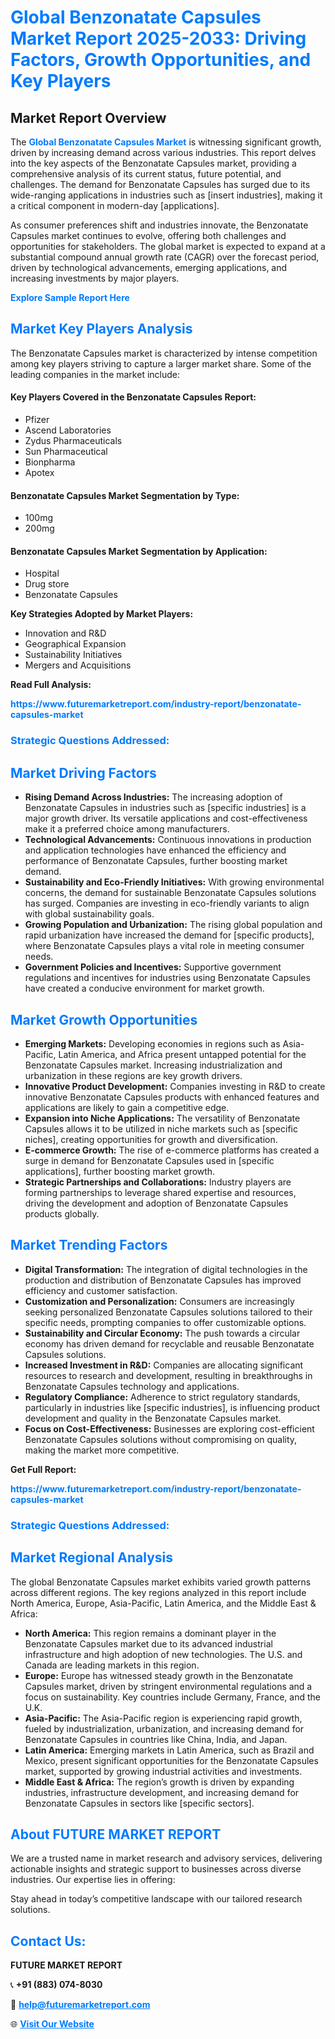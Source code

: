 <h1 style="color: #007BFF;">Global Benzonatate Capsules Market Report 2025-2033: Driving Factors, Growth Opportunities, and Key Players</h1>

<section id="overview">
<h2>Market Report Overview</h2>
<p>The <a href="https://www.futuremarketreport.com/industry-report/benzonatate-capsules-market" style="color: #007BFF; text-decoration: none;"><strong>Global Benzonatate Capsules Market</strong></a> is witnessing significant growth, driven by increasing demand across various industries. This report delves into the key aspects of the Benzonatate Capsules market, providing a comprehensive analysis of its current status, future potential, and challenges. The demand for Benzonatate Capsules has surged due to its wide-ranging applications in industries such as [insert industries], making it a critical component in modern-day [applications].</p>
<p>As consumer preferences shift and industries innovate, the Benzonatate Capsules market continues to evolve, offering both challenges and opportunities for stakeholders. The global market is expected to expand at a substantial compound annual growth rate (CAGR) over the forecast period, driven by technological advancements, emerging applications, and increasing investments by major players.</p>
</section>

<section id="overview">
<p><a href="https://www.futuremarketreport.com/request-sample/reportId=125468" style="color: #007BFF; text-decoration: none;"><strong>Explore Sample Report Here</strong></a></p>
</section>

<section id="key-players">
<h2 style="color: #007BFF;">Market Key Players Analysis</h2>
<p>The Benzonatate Capsules market is characterized by intense competition among key players striving to capture a larger market share. Some of the leading companies in the market include:</p>
<h4>Key Players Covered in the Benzonatate Capsules Report:</h4>
<ul><li>Pfizer</li><li>Ascend Laboratories</li><li>Zydus Pharmaceuticals</li><li>Sun Pharmaceutical</li><li>Bionpharma</li><li>Apotex</li></ul>
<h4>Benzonatate Capsules Market Segmentation by Type:</h4>
<ul><li>100mg</li><li>200mg</li></ul>

<h4>Benzonatate Capsules Market Segmentation by Application:</h4>
<ul><li>Hospital</li><li>Drug store</li><li>Benzonatate Capsules</li></ul>
<p><strong>Key Strategies Adopted by Market Players:</strong></p>
<ul>
<li>Innovation and R&D</li>
<li>Geographical Expansion</li>
<li>Sustainability Initiatives</li>
<li>Mergers and Acquisitions</li>
</ul>
</section>

<section>
<p><strong>Read Full Analysis: </strong></p><a href="https://www.futuremarketreport.com/industry-report/benzonatate-capsules-market" style="color: #007BFF; text-decoration: none;"><strong>https://www.futuremarketreport.com/industry-report/benzonatate-capsules-market</strong></a>
<h3 style="color: #007BFF;">Strategic Questions Addressed:</h3>
</section>

<section id="driving-factors">
<h2 style="color: #007BFF;">Market Driving Factors</h2>
<ul>
<li><strong>Rising Demand Across Industries:</strong> The increasing adoption of Benzonatate Capsules in industries such as [specific industries] is a major growth driver. Its versatile applications and cost-effectiveness make it a preferred choice among manufacturers.</li>
<li><strong>Technological Advancements:</strong> Continuous innovations in production and application technologies have enhanced the efficiency and performance of Benzonatate Capsules, further boosting market demand.</li>
<li><strong>Sustainability and Eco-Friendly Initiatives:</strong> With growing environmental concerns, the demand for sustainable Benzonatate Capsules solutions has surged. Companies are investing in eco-friendly variants to align with global sustainability goals.</li>
<li><strong>Growing Population and Urbanization:</strong> The rising global population and rapid urbanization have increased the demand for [specific products], where Benzonatate Capsules plays a vital role in meeting consumer needs.</li>
<li><strong>Government Policies and Incentives:</strong> Supportive government regulations and incentives for industries using Benzonatate Capsules have created a conducive environment for market growth.</li>
</ul>
</section>

<section id="growth-opportunities">
<h2 style="color: #007BFF;">Market Growth Opportunities</h2>
<ul>
<li><strong>Emerging Markets:</strong> Developing economies in regions such as Asia-Pacific, Latin America, and Africa present untapped potential for the Benzonatate Capsules market. Increasing industrialization and urbanization in these regions are key growth drivers.</li>
<li><strong>Innovative Product Development:</strong> Companies investing in R&D to create innovative Benzonatate Capsules products with enhanced features and applications are likely to gain a competitive edge.</li>
<li><strong>Expansion into Niche Applications:</strong> The versatility of Benzonatate Capsules allows it to be utilized in niche markets such as [specific niches], creating opportunities for growth and diversification.</li>
<li><strong>E-commerce Growth:</strong> The rise of e-commerce platforms has created a surge in demand for Benzonatate Capsules used in [specific applications], further boosting market growth.</li>
<li><strong>Strategic Partnerships and Collaborations:</strong> Industry players are forming partnerships to leverage shared expertise and resources, driving the development and adoption of Benzonatate Capsules products globally.</li>
</ul>
</section>

<section id="trending-factors">
<h2 style="color: #007BFF;">Market Trending Factors</h2>
<ul>
<li><strong>Digital Transformation:</strong> The integration of digital technologies in the production and distribution of Benzonatate Capsules has improved efficiency and customer satisfaction.</li>
<li><strong>Customization and Personalization:</strong> Consumers are increasingly seeking personalized Benzonatate Capsules solutions tailored to their specific needs, prompting companies to offer customizable options.</li>
<li><strong>Sustainability and Circular Economy:</strong> The push towards a circular economy has driven demand for recyclable and reusable Benzonatate Capsules solutions.</li>
<li><strong>Increased Investment in R&D:</strong> Companies are allocating significant resources to research and development, resulting in breakthroughs in Benzonatate Capsules technology and applications.</li>
<li><strong>Regulatory Compliance:</strong> Adherence to strict regulatory standards, particularly in industries like [specific industries], is influencing product development and quality in the Benzonatate Capsules market.</li>
<li><strong>Focus on Cost-Effectiveness:</strong> Businesses are exploring cost-efficient Benzonatate Capsules solutions without compromising on quality, making the market more competitive.</li>
</ul>
</section>

<section>
<p><strong>Get Full Report: </strong></p><a href="https://www.futuremarketreport.com/industry-report/benzonatate-capsules-market" style="color: #007BFF; text-decoration: none;"><strong>https://www.futuremarketreport.com/industry-report/benzonatate-capsules-market</strong></a>
<h3 style="color: #007BFF;">Strategic Questions Addressed:</h3>
</section>


<section id="regional-analysis">
<h2 style="color: #007BFF;">Market Regional Analysis</h2>
<p>The global Benzonatate Capsules market exhibits varied growth patterns across different regions. The key regions analyzed in this report include North America, Europe, Asia-Pacific, Latin America, and the Middle East & Africa:</p>
<ul>
<li><strong>North America:</strong> This region remains a dominant player in the Benzonatate Capsules market due to its advanced industrial infrastructure and high adoption of new technologies. The U.S. and Canada are leading markets in this region.</li>
<li><strong>Europe:</strong> Europe has witnessed steady growth in the Benzonatate Capsules market, driven by stringent environmental regulations and a focus on sustainability. Key countries include Germany, France, and the U.K.</li>
<li><strong>Asia-Pacific:</strong> The Asia-Pacific region is experiencing rapid growth, fueled by industrialization, urbanization, and increasing demand for Benzonatate Capsules in countries like China, India, and Japan.</li>
<li><strong>Latin America:</strong> Emerging markets in Latin America, such as Brazil and Mexico, present significant opportunities for the Benzonatate Capsules market, supported by growing industrial activities and investments.</li>
<li><strong>Middle East & Africa:</strong> The region’s growth is driven by expanding industries, infrastructure development, and increasing demand for Benzonatate Capsules in sectors like [specific sectors].</li>
</ul>
</section>

<footer>
<h2 style="color: #007BFF;">About FUTURE MARKET REPORT</h2>
<p>We are a trusted name in market research and advisory services, delivering actionable insights and strategic support to businesses across diverse industries. Our expertise lies in offering:</p>

<p>Stay ahead in today’s competitive landscape with our tailored research solutions.</p>

<h2 style="color: #007BFF;">Contact Us:</h2>
<p><strong>FUTURE MARKET REPORT</strong></p>
<p>📞 <strong>+91 (883) 074-8030</strong></p>
<p>📧 <strong><a href="mailto:help@futuremarketreport.com" style="color: #007BFF;">help@futuremarketreport.com</a></strong></p>
<p>🌐 <strong><a href="https://www.futuremarketreport.com/" style="color: #007BFF;">Visit Our Website</a></strong></p>
</footer>